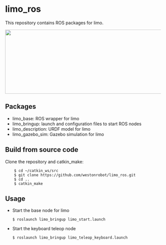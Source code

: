# limo_ros
This repository contains ROS packages for limo. 

<img src="limo_description/img/limo.jpg" width="640" height="208" /> 

## Packages


* limo_base: ROS wrapper for limo
* limo_bringup: launch and configuration files to start ROS nodes
* limo_description: URDF model for limo
* limo_gazebo_sim: Gazebo simulation for limo

## Build from source code
Clone the repository and catkin_make:
```
    $ cd ~/catkin_ws/src
    $ git clone https://github.com/westonrobot/limo_ros.git
    $ cd ..
    $ catkin_make
```


## Usage

* Start the base node for limo

    ```
    $ roslaunch limo_bringup limo_start.launch
    ```


* Start the keyboard teleop node

    ```
    $ roslaunch limo_bringup limo_teleop_keyboard.launch
    ```

    

